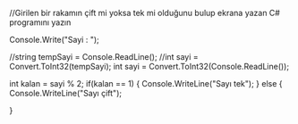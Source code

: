 //Girilen bir rakamın çift mi yoksa tek mi olduğunu bulup ekrana yazan C# programını yazın


Console.Write("Sayi : ");

//string tempSayi = Console.ReadLine();
//int sayi = Convert.ToInt32(tempSayi);
int sayi = Convert.ToInt32(Console.ReadLine());

int kalan = sayi % 2;
if(kalan == 1)
{
    Console.WriteLine("Sayı tek");
}
else
{
    Console.WriteLine("Sayı çift");

}
